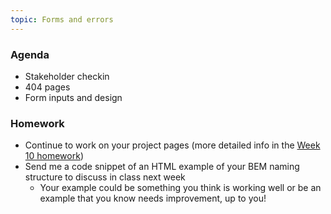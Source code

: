 ```yaml
---
topic: Forms and errors
---
```


### Agenda

- Stakeholder checkin
- 404 pages
- Form inputs and design

### Homework

- Continue to work on your project pages (more detailed info in the [Week 10 homework](#week-10))
- Send me a code snippet of an HTML example of your BEM naming structure to discuss in class next week
  - Your example could be something you think is working well or be an example that you know needs improvement, up to you!
